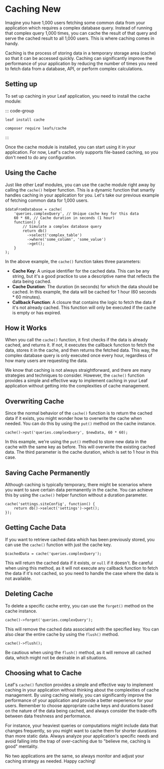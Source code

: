 <!-- markdownlint-disable no-inline-html -->

# Caching <Badge>New</Badge>

Imagine you have 1,000 users fetching some common data from your application which requires a complex database query. Instead of running that complex query 1,000 times, you can cache the result of that query and serve the cached result to all 1,000 users. This is where caching comes in handy.

Caching is the process of storing data in a temporary storage area (cache) so that it can be accessed quickly. Caching can significantly improve the performance of your application by reducing the number of times you need to fetch data from a database, API, or perform complex calculations.

## Setting up

To set up caching in your Leaf application, you need to install the cache module:

::: code-group

```bash:no-line-numbers [Leaf CLI]
leaf install cache
```

```bash:no-line-numbers [Composer]
composer require leafs/cache
```

:::

Once the cache module is installed, you can start using it in your application. For now, Leaf's cache only supports file-based caching, so you don't need to do any configuration.

## Using the Cache

Just like other Leaf modules, you can use the cache module right away by calling the `cache()` helper function. This is a dynamic function that smartly handles caching in your application for you. Let's take our previous example of fetching common data for 1,000 users.

```php:no-line-numbers
$dataFromDatabase = cache(
    'queries.complexQuery', // Unique cache key for this data
    60 * 60, // Cache duration in seconds (1 hour)
    function() {
        // Simulate a complex database query
        return db()
          ->select('complex_table')
          ->where('some_column', 'some_value')
          ->get();
    }
);
```

In the above example, the `cache()` function takes three parameters:

- **Cache Key**: A unique identifier for the cached data. This can be any string, but it's a good practice to use a descriptive name that reflects the data being cached.
- **Cache Duration**: The duration (in seconds) for which the data should be cached. In this example, the data will be cached for 1 hour (60 seconds * 60 minutes).
- **Callback Function**: A closure that contains the logic to fetch the data if it's not already cached. This function will only be executed if the cache is empty or has expired.

## How it Works

When you call the `cache()` function, it first checks if the data is already cached, and returns it. If not, it executes the callback function to fetch the data, stores it in the cache, and then returns the fetched data. This way, the complex database query is only executed once every hour, regardless of how many users are requesting the data.

We know that caching is not always straightforward, and there are many strategies and techniques to consider. However, the `cache()` function provides a simple and effective way to implement caching in your Leaf application without getting into the complexities of cache management.

## Overwriting Cache

Since the normal behavior of the `cache()` function is to return the cached data if it exists, you might wonder how to overwrite the cache when needed. You can do this by using the `put()` method on the cache instance.

```php:no-line-numbers
cache()->put('queries.complexQuery', $newData, 60 * 60);
```

In this example, we're using the `put()` method to store new data in the cache with the same key as before. This will overwrite the existing cached data. The third parameter is the cache duration, which is set to 1 hour in this case.

## Saving Cache Permanently

Although caching is typically temporary, there might be scenarios where you want to save certain data permanently in the cache. You can achieve this by using the `cache()` helper function without a duration parameter.

```php:no-line-numbers
cache('settings.siteConfig', function() {
    return db()->select('settings')->get();
});
```

## Getting Cache Data

If you want to retrieve cached data which has been previously stored, you can use the `cache()` function with just the cache key.

```php:no-line-numbers
$cachedData = cache('queries.complexQuery');
```

This will return the cached data if it exists, or `null` if it doesn't. Be careful when using this method, as it will not execute any callback function to fetch the data if it's not cached, so you need to handle the case where the data is not available.

## Deleting Cache

To delete a specific cache entry, you can use the `forget()` method on the cache instance.

```php:no-line-numbers
cache()->forget('queries.complexQuery');
```

This will remove the cached data associated with the specified key. You can also clear the entire cache by using the `flush()` method.

```php:no-line-numbers
cache()->flush();
```

Be cautious when using the `flush()` method, as it will remove all cached data, which might not be desirable in all situations.

## Choosing what to Cache

Leaf's `cache()` function provides a simple and effective way to implement caching in your application without thinking about the complexities of cache management. By using caching wisely, you can significantly improve the performance of your application and provide a better experience for your users. Remember to choose appropriate cache keys and durations based on the nature of the data being cached, and always consider the trade-offs between data freshness and performance.

For instance, your heaviest queries or computations might include data that changes frequently, so you might want to cache them for shorter durations than more static data. Always analyze your application's specific needs and avoid falling into the trap of over-caching due to "believe me, caching is good" mentality.

No two applications are the same, so always monitor and adjust your caching strategy as needed. Happy caching!
